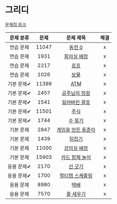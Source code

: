 # 그리디

[문제집 링크](https://www.acmicpc.net/workbook/view/7320)

| 문제 분류 | 문제 | 문제 제목 | 해결 |
| :--: | :--: | :--: | :--: |
| 연습 문제 | 11047 | [동전 0](https://www.acmicpc.net/problem/11047) | x |
| 연습 문제 | 1931 | [회의실 배정](https://www.acmicpc.net/problem/1931) | x |
| 연습 문제 | 2217 | [로프](https://www.acmicpc.net/problem/2217) | x |
| 연습 문제 | 1026 | [보물](https://www.acmicpc.net/problem/1026) | x |
| 기본 문제✔ | 11399 | [ATM](https://www.acmicpc.net/problem/11399) | x |
| 기본 문제✔ | 2457 | [공주님의 정원](https://www.acmicpc.net/problem/2457) | x |
| 기본 문제✔ | 1541 | [잃어버린 괄호](https://www.acmicpc.net/problem/1541) | x |
| 기본 문제✔ | 11501 | [주식](https://www.acmicpc.net/problem/11501) | x |
| 기본 문제✔ | 1744 | [수 묶기](https://www.acmicpc.net/problem/1744) | x |
| 기본 문제 | 2847 | [게임을 만든 동준이](https://www.acmicpc.net/problem/2847) | x |
| 기본 문제 | 1439 | [뒤집기](https://www.acmicpc.net/problem/1439) | x |
| 기본 문제 | 11000 | [강의실 배정](https://www.acmicpc.net/problem/11000) | x |
| 기본 문제 | 15903 | [카드 합체 놀이](https://www.acmicpc.net/problem/15903) | x |
| 응용 문제✔ | 2170 | [선 긋기](https://www.acmicpc.net/problem/2170) | x |
| 응용 문제✔ | 1700 | [멀티탭 스케줄링](https://www.acmicpc.net/problem/1700) | x |
| 응용 문제 | 8980 | [택배](https://www.acmicpc.net/problem/8980) | x |
| 응용 문제 | 7570 | [줄 세우기](https://www.acmicpc.net/problem/7570) | x |
